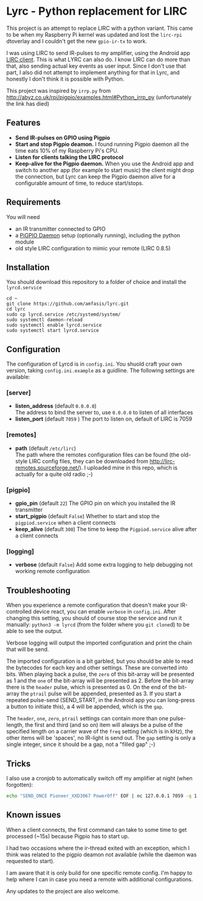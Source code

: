 # Lyrc - Python replacement for LIRC

This project is an attempt to replace LIRC with a python variant. This came to be when my Raspberry Pi kernel was updated and lost the `lirc-rpi` dtoverlay and I couldn't get the new `gpio-ir-tx` to work.

I was using LIRC to send IR-pulses to my amplifier, using the Android app [LIRC client](https://play.google.com/store/apps/details?id=com.chham.lirc_client). This is what LYRC can also do. I know LIRC can do more than that, also sending actual key events as user input. Since I don't use that part, I also did not attempt to implement anything for that in Lyrc, and honestly I don't think it is possible with Python.

This project was inspired by `irrp.py` from http://abyz.co.uk/rpi/pigpio/examples.html#Python_irrp_py (unfortunately the link has died)

## Features
- **Send IR-pulses on GPIO using Pigpio**
- **Start and stop Pigpio deamon.** I found running Pigpio daemon all the time eats 10% of my Raspberry Pi's CPU.
- **Listen for clients talking the LIRC protocol**
- **Keep-alive for the Pigpio daemon.** When you use the Android app and switch to another app (for example to start music) the client might drop the connection, but Lyrc can keep the Pigpio daemon alive for a configurable amount of time, to reduce start/stops.

## Requirements

You will need
- an IR transmitter connected to GPIO
- a [PiGPIO Daemon](http://abyz.me.uk/rpi/pigpio/pigpiod.html) setup (optionally running), including the python module
- old style LIRC configuration to mimic your remote (LIRC 0.8.5)

## Installation
You should download this repository to a folder of choice and install the `lyrcd.service`

    cd ~
    git clone https://github.com/amfasis/lyrc.git
    cd lyrc
    sudo cp lyrcd.service /etc/systemd/system/
    sudo systemctl daemon-reload
    sudo systemctl enable lyrcd.service
    sudo systemctl start lyrcd.service

## Configuration
The configuration of Lyrcd is in `config.ini`. You shuold craft your own version, taking `config.ini.example` as a guidline. The following settings are available:

### [server]
- **listen_address** (default `0.0.0.0`)  
  The address to bind the server to, use `0.0.0.0` to listen of all interfaces
- **listen_port** (default `7059` ) 
  The port to listen on, default of LIRC is 7059

### [remotes]
- **path** (default `/etc/lirc`)  
  The path where the remotes configuration files can be found (the old-style LIRC config files, they can be downloaded from http://lirc-remotes.sourceforge.net/). I uploaded mine in this repo, which is actually for a quite old radio ;-)
 
### [pigpio]
- **gpio_pin** (default `22`) 
  The GPIO pin on which you installed the IR transmitter
- **start_pigpio** (default `False`) 
  Whether to start and stop the `pigpiod.service` when a client connects
- **keep_alive** (default `300`) 
  The time to keep the `Pigpiod.service` alive after a client connects

### [logging]
- **verbose** (default `False`) 
  Add some extra logging to help debugging not working remote configuration

## Troubleshooting
When you experience a remote configuration that doesn't make your IR-controlled device react, you can enable `verbose` in `config.ini`. After changing this setting, you should of course stop the service and run it manually: `python3 -m lyrcd` (from the folder where you `git clone`d) to be able to see the output.

Verbose logging will output the imported configuration and print the chain that will be send.

The imported configuration is a bit garbled, but you should be able to read the bytecodes for each key and other settings. These are converted into bits. When playing back a pulse, the `zero` of this bit-array will be presented as 1 and the `one` of the bit-array will be presented as 2. Before the bit-array there is the `header` pulse, which is presented as 0. On the end of the bit-array the `ptrail` pulse will be appended, presented as 3. If you start a repeated pulse-send (SEND_START, in the Android app you can long-press a button to initiate this), a 4 will be appended, which is the `gap`.

The `header`, `one`, `zero`, `ptrail` settings can contain more than one pulse-length, the first and third (and so on) item will always be a pulse of the specified length on a carrier wave of the `freq` setting (which is in kHz), the other items will be 'spaces', no IR-light is send out.
The `gap` setting is only a single integer, since it should be a gap, not a "filled gap" ;-)

## Tricks
I also use a cronjob to automatically switch off my amplifier at night (when forgotten):

```Bash
echo "SEND_ONCE Pioneer_XXD3067 PowerOff" EOF | nc 127.0.0.1 7059 -q 1
```

## Known issues
When a client connects, the first command can take to some time to get processed (~15s) because Pigpio has to start up.

I had two occasions where the ir-thread exited with an exception, which I think was related to the pigpio deamon not available (while the daemon was requested to start).

I am aware that it is only build for one specific remote config. I'm happy to help where I can in case you need a remote with additional configurations. 

Any updates to the project are also welcome.